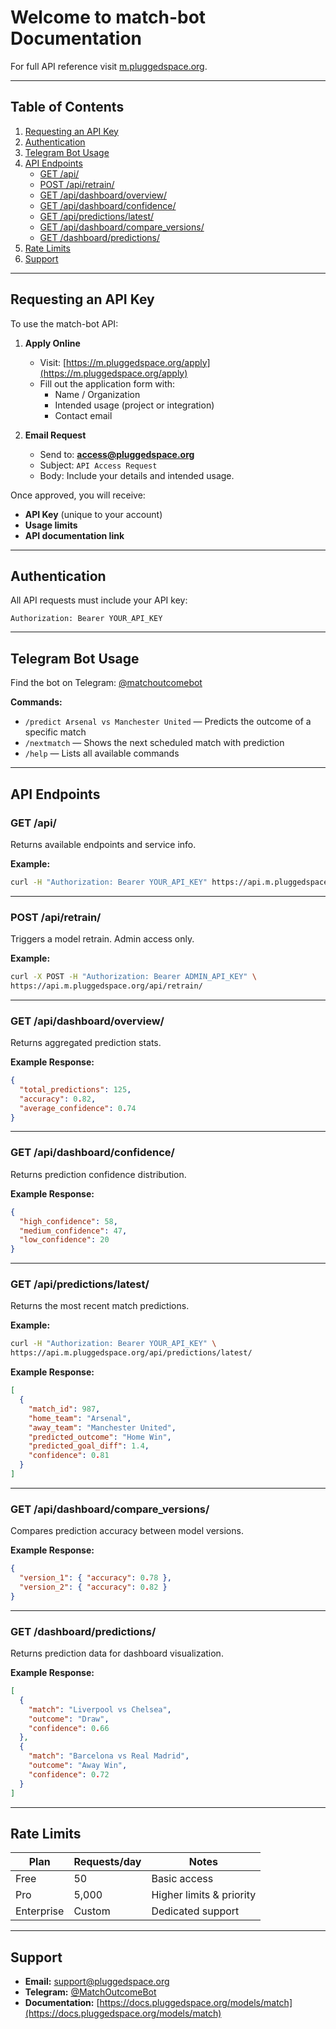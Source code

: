 
# Welcome to match-bot Documentation

For full API reference visit [m.pluggedspace.org](https://docs.pluggedspace.org/models/match).

---

## Table of Contents
1. [Requesting an API Key](#requesting-an-api-key)
2. [Authentication](#authentication)
3. [Telegram Bot Usage](#telegram-bot-usage)
4. [API Endpoints](#api-endpoints)
   - [GET /api/](#get-api)
   - [POST /api/retrain/](#post-apiretrain)
   - [GET /api/dashboard/overview/](#get-apidashboardoverview)
   - [GET /api/dashboard/confidence/](#get-apidashboardconfidence)
   - [GET /api/predictions/latest/](#get-apipredictionslatest)
   - [GET /api/dashboard/compare_versions/](#get-apidashboardcompareversions)
   - [GET /dashboard/predictions/](#get-dashboardpredictions)
5. [Rate Limits](#rate-limits)
6. [Support](#support)

---

## Requesting an API Key

To use the match-bot API:

1. **Apply Online**
   - Visit: [https://m.pluggedspace.org/apply](https://m.pluggedspace.org/apply)
   - Fill out the application form with:
     - Name / Organization
     - Intended usage (project or integration)
     - Contact email

2. **Email Request**
   - Send to: **access@pluggedspace.org**
   - Subject: `API Access Request`
   - Body: Include your details and intended usage.

Once approved, you will receive:
- **API Key** (unique to your account)
- **Usage limits**
- **API documentation link**

---

## Authentication

All API requests must include your API key:

```http
Authorization: Bearer YOUR_API_KEY
```

---

## Telegram Bot Usage

Find the bot on Telegram: [@matchoutcomebot](https://t.me/matchoutcomebot)

**Commands:**
- `/predict Arsenal vs Manchester United` — Predicts the outcome of a specific match
- `/nextmatch` — Shows the next scheduled match with prediction
- `/help` — Lists all available commands

---

## API Endpoints

### GET /api/
Returns available endpoints and service info.

**Example:**
```bash
curl -H "Authorization: Bearer YOUR_API_KEY" https://api.m.pluggedspace.org/api/
```

---

### POST /api/retrain/
Triggers a model retrain. Admin access only.

**Example:**
```bash
curl -X POST -H "Authorization: Bearer ADMIN_API_KEY" \
https://api.m.pluggedspace.org/api/retrain/
```

---

### GET /api/dashboard/overview/
Returns aggregated prediction stats.

**Example Response:**
```json
{
  "total_predictions": 125,
  "accuracy": 0.82,
  "average_confidence": 0.74
}
```

---

### GET /api/dashboard/confidence/
Returns prediction confidence distribution.

**Example Response:**
```json
{
  "high_confidence": 58,
  "medium_confidence": 47,
  "low_confidence": 20
}
```

---

### GET /api/predictions/latest/
Returns the most recent match predictions.

**Example:**
```bash
curl -H "Authorization: Bearer YOUR_API_KEY" \
https://api.m.pluggedspace.org/api/predictions/latest/
```

**Example Response:**
```json
[
  {
    "match_id": 987,
    "home_team": "Arsenal",
    "away_team": "Manchester United",
    "predicted_outcome": "Home Win",
    "predicted_goal_diff": 1.4,
    "confidence": 0.81
  }
]
```

---

### GET /api/dashboard/compare_versions/
Compares prediction accuracy between model versions.

**Example Response:**
```json
{
  "version_1": { "accuracy": 0.78 },
  "version_2": { "accuracy": 0.82 }
}
```

---

### GET /dashboard/predictions/
Returns prediction data for dashboard visualization.

**Example Response:**
```json
[
  {
    "match": "Liverpool vs Chelsea",
    "outcome": "Draw",
    "confidence": 0.66
  },
  {
    "match": "Barcelona vs Real Madrid",
    "outcome": "Away Win",
    "confidence": 0.72
  }
]
```

---

## Rate Limits

| Plan        | Requests/day | Notes                          |
|-------------|-------------|--------------------------------|
| Free        | 50          | Basic access                   |
| Pro         | 5,000       | Higher limits & priority       |
| Enterprise  | Custom      | Dedicated support              |

---

## Support

- **Email:** support@pluggedspace.org
- **Telegram:** [@MatchOutcomeBot](https://t.me/MatchOutcomeBot)
- **Documentation:** [https://docs.pluggedspace.org/models/match](https://docs.pluggedspace.org/models/match)